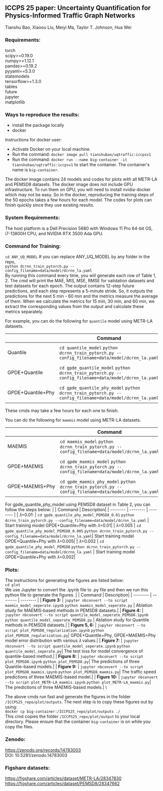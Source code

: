 ## **ICCPS 25 paper: Uncertainty Quantification for Physics-Informed Traffic Graph Networks**
Tianshu Bao, Xiaoou Liu, Meiyi Ma, Taylor T. Johnson, Hua Wei


### Requirements:
torch \
scipy>=0.19.0 \
numpy>=1.12.1 \
pandas>=0.19.2 \
pyyaml==5.3.0 \
statsmodels \
tensorflow>=1.3.0 \
tables \
future \
jupyter \
matplotlib


### Ways to reproduce the results: 
- install the package locally
- docker
  
Instructions for docker user:
- Activate Docker on your local machine. 
- Run the command: ``` docker image pull tianshubao/uqtraffic:iccpsv1 ``` 
- Run the command: ``` docker run --name big-container -it tianshubao/uqtraffic:iccpsv1 ``` to start the container.  The container's name is `big-container`.

The docker image contains 24 models and codes for plots with all METR-LA and PEMSD8 datasets. The docker image does not include GPU infrastructure. To run them on GPU, you will need to install nvidia-docker which may not be easy. So in the docker, reproducing the training steps of the 50 epochs takes a few hours for each model. The codes for plots can finish quickly since they use existing results.

### System Requirements: 
The host platform is a Dell Precision 5680 with Windows 11 Pro 64-bit OS, i7-13800H CPU, and NVIDIA RTX 3500 Ada GPU.

### Command for Training: 
```cd ANY_UQ_MODEL```            # you can replace ANY_UQ_MODEL by any folder in the repo,  \
```python dcrnn_train_pytorch.py --config_filename=data/model/dcrnn_la.yaml```    
By running this command every time, you will generate each row of Table 1, 2. The cmd will print the MAE, MIS, MSE, RMSE for validation datasets and test datasets for each epoch. The output contains 12-step future predictions, and each step represents a 5-minute stride. So, it outputs the predictions for the next 5 min - 60 min and the metrics measure the average of them. When we calculate the metrics for 15 min, 30 min, and 60 min, we extract the corresponding values from the output and calculate these metrics separately.

For example, you can do the following for `quantile` model using METR-LA datasets.

|          | Command | Description|
| -------- | -------- | -------- |
| Quantile    | `cd quantile_model` `python dcrnn_train_pytorch.py --config_filename=data/model/dcrnn_la.yaml` | Start training quantile_model using METR-LA datasets|
| GPDE+Quantile   | `cd gpde_quantile_model` `python dcrnn_train_pytorch.py --config_filename=data/model/dcrnn_la.yaml`| Start training gpde_quantile_model using METR-LA datasets|
| GPDE+Quantile+Phy    | `cd gpde_quantile_phy_model` `python dcrnn_train_pytorch.py --config_filename=data/model/dcrnn_la.yaml` | Start training gpde_quantile_phy_model using METR-LA datasets|

These cmds may take a few hours for each one to finish.

You can do the following for `maemis` model using METR-LA datasets.

|          | Command | Description|
| -------- | -------- | -------- |
| MAEMIS    | `cd maemis_model` `python dcrnn_train_pytorch.py --config_filename=data/model/dcrnn_la.yaml` | Start training maemis_model using METR-LA datasets|
| GPDE+MAEMIS   | `cd gpde_maemis_model` `python dcrnn_train_pytorch.py --config_filename=data/model/dcrnn_la.yaml`| Start training gpde_maemis_model using METR-LA datasets|
| GPDE+MAEMIS+Phy    | `cd gpde_maemis_phy_model` `python dcrnn_train_pytorch.py --config_filename=data/model/dcrnn_la.yaml` | Start training gpde_maemis_phy_model using METR-LA datasets|



For gpde_quantile_phy_model using PEMSD8 dataset in Table 2, you can follow the steps below:
|          | Command | Description|
| -------- | -------- | -------- |
| 𝜆=0.01:    | `cd gpde_quantile_phy_model_PEMSD8_0.01` `python dcrnn_train_pytorch.py --config_filename=data/model/dcrnn_la.yaml` | Start training model GPDE+Quantile+Phy with 𝜆=0.01|
| 𝜆=0.005    | `cd gpde_quantile_phy_model_PEMSD8_0.005` `python dcrnn_train_pytorch.py --config_filename=data/model/dcrnn_la.yaml`| Start training model GPDE+Quantile+Phy with 𝜆=0.005|
| 𝜆=0.002    | `cd gpde_quantile_phy_model_PEMSD8` `python dcrnn_train_pytorch.py --config_filename=data/model/dcrnn_la.yaml` | Start training model GPDE+Quantile+Phy with 𝜆=0.002|




### Plots: ###
The instructions for generating the figures are listed below: \
```cd plot``` \
We use Jupyter to convert the .ipynb file to .py file and then we run this python file to generate the figures.
|          | Command | Description|
| -------- | -------- | -------- |
| **Figure 3:**    | ```jupyter nbconvert --to script maemis_model_seperate.ipynb``` ```python maemis_model_seperate.py``` | Ablation study for MAEMIS-based methods in PEMSD8 datasets.|
| **Figure 4:**    | ```jupyter nbconvert --to script quantile_model_seperate_PEMSD8.ipynb``` ```python quantile_model_seperate_PEMSD8.py``` | Ablation study for Quantile methods in PEMSD8 datasets.|
| **Figure 5, 6:**   | `jupyter nbconvert --to script plot_PEMSD8_regularization.ipynb` `python plot_PEMSD8_regularization.py`| GPDE+Quantile+Phy, GPDE+MAEMIS+Phy model error distribution with various 𝜆 values.|
| **Figure 7:**    | `jupyter nbconvert --to script quantile_model_seperate.ipynb` `python quantile_model_seperate.py`| The test loss for model convergence of quantile-based method.|
| **Figure 8:**    | ```jupyter nbconvert --to script plot_PEMSD8.ipynb``` ```python plot_PEMSD8.py```| The predictions of three Quantile-based models.|
| **Figure 9:**    | `jupyter nbconvert --to script plot_PEMSD8_maemis.ipynb` `python plot_PEMSD8_maemis.py`| The traffic speed predictions of three MAEMIS-based model.|
| **Figure 10:**   | `jupyter nbconvert --to script plot_METR-LA_maemis.ipynb` `python plot_METR-LA_maemis.py`| The predictions of three MAEMIS-based models.| \

The above cmds run fast and generate the figures in the folder `/ICCPS25_repo/plot/outputs`. The next step is to copy these figures out by using: \
```docker cp big-container:/ICCPS25_repo/plot/outputs ./``` \
This cmd copies the folder `/ICCPS25_repo/plot/output` to your local directory. Please ensure that the container `big-container` is on while you copy the files.

### Zenodo: 
https://zenodo.org/records/14783003 \
DOI: 10.5281/zenodo.14783003

### Figshare datasets:
https://figshare.com/articles/dataset/METR-LA/28347830 \
https://figshare.com/articles/dataset/PEMSD8/28347662
